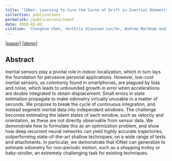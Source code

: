 ```yaml
---
title: "IONet: Learning to Cure the Curse of Drift in Inertial Odometry"
collection: publications
permalink: /publications/ionet
date: 2018-02-02
citation: 'Changhao Chen‚ <b>Chris Xiaoxuan Lu</b>‚ Andrew Markham and Niki Trigoni. <i>In AAAI 2018.</i>'
---
```

[[paper]](https://christopherlu.github.io/files/papers/[AAAI2018]ionet.pdf)
[[demo]](https://www.youtube.com/watch?v=pr5tR6Wz-zs&t=1s)

## Abstract
Inertial sensors play a pivotal role in indoor localization, which in turn lays the foundation for pervasive personal applications. However, low-cost inertial sensors, as commonly found in smartphones, are plagued by bias and noise, which leads to unbounded growth in error when accelerations are double integrated to obtain displacement. Small errors in state estimation propagate to make odometry virtually unusable in a matter of seconds. We propose to break the cycle of continuous integration, and instead segment inertial data into independent windows. The challenge becomes estimating the latent states of each window, such as velocity and orientation, as these are not directly observable from sensor data. We demonstrate how to formulate this as an optimization problem, and show how deep recurrent neural networks can yield highly accurate trajectories, outperforming state-of-the-art shallow techniques, on a wide range of tests and attachments. In particular, we demonstrate that IONet can generalize to estimate odometry for non-periodic motion, such as a shopping trolley or baby-stroller, an extremely challenging task for existing techniques.